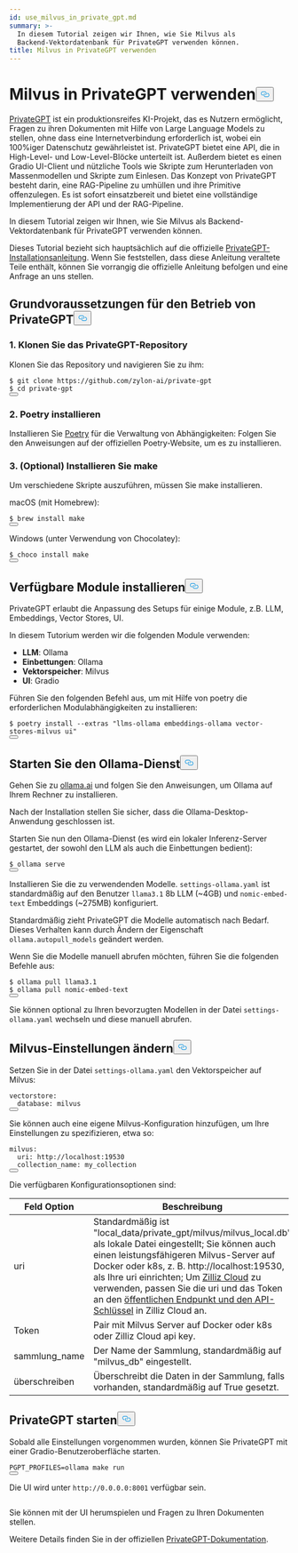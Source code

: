```yaml
---
id: use_milvus_in_private_gpt.md
summary: >-
  In diesem Tutorial zeigen wir Ihnen, wie Sie Milvus als
  Backend-Vektordatenbank für PrivateGPT verwenden können.
title: Milvus in PrivateGPT verwenden
---
```

<h1 id="Use-Milvus-in-PrivateGPT" class="common-anchor-header">Milvus in PrivateGPT verwenden<button data-href="#Use-Milvus-in-PrivateGPT" class="anchor-icon" translate="no">
      <svg translate="no"
        aria-hidden="true"
        focusable="false"
        height="20"
        version="1.1"
        viewBox="0 0 16 16"
        width="16"
      >
        <path
          fill="#0092E4"
          fill-rule="evenodd"
          d="M4 9h1v1H4c-1.5 0-3-1.69-3-3.5S2.55 3 4 3h4c1.45 0 3 1.69 3 3.5 0 1.41-.91 2.72-2 3.25V8.59c.58-.45 1-1.27 1-2.09C10 5.22 8.98 4 8 4H4c-.98 0-2 1.22-2 2.5S3 9 4 9zm9-3h-1v1h1c1 0 2 1.22 2 2.5S13.98 12 13 12H9c-.98 0-2-1.22-2-2.5 0-.83.42-1.64 1-2.09V6.25c-1.09.53-2 1.84-2 3.25C6 11.31 7.55 13 9 13h4c1.45 0 3-1.69 3-3.5S14.5 6 13 6z"
        ></path>
      </svg>
    </button></h1><p><a href="https://privategpt.dev/">PrivateGPT</a> ist ein produktionsreifes KI-Projekt, das es Nutzern ermöglicht, Fragen zu ihren Dokumenten mit Hilfe von Large Language Models zu stellen, ohne dass eine Internetverbindung erforderlich ist, wobei ein 100%iger Datenschutz gewährleistet ist. PrivateGPT bietet eine API, die in High-Level- und Low-Level-Blöcke unterteilt ist. Außerdem bietet es einen Gradio UI-Client und nützliche Tools wie Skripte zum Herunterladen von Massenmodellen und Skripte zum Einlesen. Das Konzept von PrivateGPT besteht darin, eine RAG-Pipeline zu umhüllen und ihre Primitive offenzulegen. Es ist sofort einsatzbereit und bietet eine vollständige Implementierung der API und der RAG-Pipeline.</p>
<p>In diesem Tutorial zeigen wir Ihnen, wie Sie Milvus als Backend-Vektordatenbank für PrivateGPT verwenden können.</p>
<div class="alert note">
<p>Dieses Tutorial bezieht sich hauptsächlich auf die offizielle <a href="https://docs.privategpt.dev/installation/getting-started/installation">PrivateGPT-Installationsanleitung</a>. Wenn Sie feststellen, dass diese Anleitung veraltete Teile enthält, können Sie vorrangig die offizielle Anleitung befolgen und eine Anfrage an uns stellen.</p>
</div>
<h2 id="Base-requirements-to-run-PrivateGPT" class="common-anchor-header">Grundvoraussetzungen für den Betrieb von PrivateGPT<button data-href="#Base-requirements-to-run-PrivateGPT" class="anchor-icon" translate="no">
      <svg translate="no"
        aria-hidden="true"
        focusable="false"
        height="20"
        version="1.1"
        viewBox="0 0 16 16"
        width="16"
      >
        <path
          fill="#0092E4"
          fill-rule="evenodd"
          d="M4 9h1v1H4c-1.5 0-3-1.69-3-3.5S2.55 3 4 3h4c1.45 0 3 1.69 3 3.5 0 1.41-.91 2.72-2 3.25V8.59c.58-.45 1-1.27 1-2.09C10 5.22 8.98 4 8 4H4c-.98 0-2 1.22-2 2.5S3 9 4 9zm9-3h-1v1h1c1 0 2 1.22 2 2.5S13.98 12 13 12H9c-.98 0-2-1.22-2-2.5 0-.83.42-1.64 1-2.09V6.25c-1.09.53-2 1.84-2 3.25C6 11.31 7.55 13 9 13h4c1.45 0 3-1.69 3-3.5S14.5 6 13 6z"
        ></path>
      </svg>
    </button></h2><h3 id="1-Clone-the-PrivateGPT-Repository" class="common-anchor-header">1. Klonen Sie das PrivateGPT-Repository</h3><p>Klonen Sie das Repository und navigieren Sie zu ihm:</p>
<pre><code translate="no" class="language-shell">$ git <span class="hljs-built_in">clone</span> https://github.com/zylon-ai/private-gpt
$ <span class="hljs-built_in">cd</span> private-gpt
<button class="copy-code-btn"></button></code></pre>
<h3 id="2-Install-Poetry" class="common-anchor-header">2. Poetry installieren</h3><p>Installieren Sie <a href="https://python-poetry.org/docs/#installing-with-the-official-installer">Poetry</a> für die Verwaltung von Abhängigkeiten: Folgen Sie den Anweisungen auf der offiziellen Poetry-Website, um es zu installieren.</p>
<h3 id="3-Optional-Install-make" class="common-anchor-header">3. (Optional) Installieren Sie make</h3><p>Um verschiedene Skripte auszuführen, müssen Sie make installieren.</p>
<p>macOS (mit Homebrew):</p>
<pre><code translate="no" class="language-shell">$ brew install <span class="hljs-built_in">make</span>
<button class="copy-code-btn"></button></code></pre>
<p>Windows (unter Verwendung von Chocolatey):</p>
<pre><code translate="no" class="language-shell">$ choco install <span class="hljs-built_in">make</span>
<button class="copy-code-btn"></button></code></pre>
<h2 id="Install-Available-Modules" class="common-anchor-header">Verfügbare Module installieren<button data-href="#Install-Available-Modules" class="anchor-icon" translate="no">
      <svg translate="no"
        aria-hidden="true"
        focusable="false"
        height="20"
        version="1.1"
        viewBox="0 0 16 16"
        width="16"
      >
        <path
          fill="#0092E4"
          fill-rule="evenodd"
          d="M4 9h1v1H4c-1.5 0-3-1.69-3-3.5S2.55 3 4 3h4c1.45 0 3 1.69 3 3.5 0 1.41-.91 2.72-2 3.25V8.59c.58-.45 1-1.27 1-2.09C10 5.22 8.98 4 8 4H4c-.98 0-2 1.22-2 2.5S3 9 4 9zm9-3h-1v1h1c1 0 2 1.22 2 2.5S13.98 12 13 12H9c-.98 0-2-1.22-2-2.5 0-.83.42-1.64 1-2.09V6.25c-1.09.53-2 1.84-2 3.25C6 11.31 7.55 13 9 13h4c1.45 0 3-1.69 3-3.5S14.5 6 13 6z"
        ></path>
      </svg>
    </button></h2><p>PrivateGPT erlaubt die Anpassung des Setups für einige Module, z.B. LLM, Embeddings, Vector Stores, UI.</p>
<p>In diesem Tutorium werden wir die folgenden Module verwenden:</p>
<ul>
<li><strong>LLM</strong>: Ollama</li>
<li><strong>Einbettungen</strong>: Ollama</li>
<li><strong>Vektorspeicher</strong>: Milvus</li>
<li><strong>UI</strong>: Gradio</li>
</ul>
<p>Führen Sie den folgenden Befehl aus, um mit Hilfe von poetry die erforderlichen Modulabhängigkeiten zu installieren:</p>
<pre><code translate="no" class="language-shell">$ poetry install --extras <span class="hljs-string">&quot;llms-ollama embeddings-ollama vector-stores-milvus ui&quot;</span>
<button class="copy-code-btn"></button></code></pre>
<h2 id="Start-Ollama-service" class="common-anchor-header">Starten Sie den Ollama-Dienst<button data-href="#Start-Ollama-service" class="anchor-icon" translate="no">
      <svg translate="no"
        aria-hidden="true"
        focusable="false"
        height="20"
        version="1.1"
        viewBox="0 0 16 16"
        width="16"
      >
        <path
          fill="#0092E4"
          fill-rule="evenodd"
          d="M4 9h1v1H4c-1.5 0-3-1.69-3-3.5S2.55 3 4 3h4c1.45 0 3 1.69 3 3.5 0 1.41-.91 2.72-2 3.25V8.59c.58-.45 1-1.27 1-2.09C10 5.22 8.98 4 8 4H4c-.98 0-2 1.22-2 2.5S3 9 4 9zm9-3h-1v1h1c1 0 2 1.22 2 2.5S13.98 12 13 12H9c-.98 0-2-1.22-2-2.5 0-.83.42-1.64 1-2.09V6.25c-1.09.53-2 1.84-2 3.25C6 11.31 7.55 13 9 13h4c1.45 0 3-1.69 3-3.5S14.5 6 13 6z"
        ></path>
      </svg>
    </button></h2><p>Gehen Sie zu <a href="https://ollama.com/">ollama.ai</a> und folgen Sie den Anweisungen, um Ollama auf Ihrem Rechner zu installieren.</p>
<p>Nach der Installation stellen Sie sicher, dass die Ollama-Desktop-Anwendung geschlossen ist.</p>
<p>Starten Sie nun den Ollama-Dienst (es wird ein lokaler Inferenz-Server gestartet, der sowohl den LLM als auch die Einbettungen bedient):</p>
<pre><code translate="no" class="language-shell">$ ollama serve
<button class="copy-code-btn"></button></code></pre>
<p>Installieren Sie die zu verwendenden Modelle. <code translate="no">settings-ollama.yaml</code> ist standardmäßig auf den Benutzer <code translate="no">llama3.1</code> 8b LLM (~4GB) und <code translate="no">nomic-embed-text</code> Embeddings (~275MB) konfiguriert.</p>
<p>Standardmäßig zieht PrivateGPT die Modelle automatisch nach Bedarf. Dieses Verhalten kann durch Ändern der Eigenschaft <code translate="no">ollama.autopull_models</code> geändert werden.</p>
<p>Wenn Sie die Modelle manuell abrufen möchten, führen Sie die folgenden Befehle aus:</p>
<pre><code translate="no" class="language-shell">$ ollama pull llama3.1
$ ollama pull nomic-embed-text
<button class="copy-code-btn"></button></code></pre>
<p>Sie können optional zu Ihren bevorzugten Modellen in der Datei <code translate="no">settings-ollama.yaml</code> wechseln und diese manuell abrufen.</p>
<h2 id="Change-Milvus-Settings" class="common-anchor-header">Milvus-Einstellungen ändern<button data-href="#Change-Milvus-Settings" class="anchor-icon" translate="no">
      <svg translate="no"
        aria-hidden="true"
        focusable="false"
        height="20"
        version="1.1"
        viewBox="0 0 16 16"
        width="16"
      >
        <path
          fill="#0092E4"
          fill-rule="evenodd"
          d="M4 9h1v1H4c-1.5 0-3-1.69-3-3.5S2.55 3 4 3h4c1.45 0 3 1.69 3 3.5 0 1.41-.91 2.72-2 3.25V8.59c.58-.45 1-1.27 1-2.09C10 5.22 8.98 4 8 4H4c-.98 0-2 1.22-2 2.5S3 9 4 9zm9-3h-1v1h1c1 0 2 1.22 2 2.5S13.98 12 13 12H9c-.98 0-2-1.22-2-2.5 0-.83.42-1.64 1-2.09V6.25c-1.09.53-2 1.84-2 3.25C6 11.31 7.55 13 9 13h4c1.45 0 3-1.69 3-3.5S14.5 6 13 6z"
        ></path>
      </svg>
    </button></h2><p>Setzen Sie in der Datei <code translate="no">settings-ollama.yaml</code> den Vektorspeicher auf Milvus:</p>
<pre><code translate="no" class="language-yaml">vectorstore:
  database: milvus
<button class="copy-code-btn"></button></code></pre>
<p>Sie können auch eine eigene Milvus-Konfiguration hinzufügen, um Ihre Einstellungen zu spezifizieren, etwa so:</p>
<pre><code translate="no" class="language-yaml"><span class="hljs-attr">milvus</span>:
  <span class="hljs-attr">uri</span>: <span class="hljs-attr">http</span>:<span class="hljs-comment">//localhost:19530</span>
  <span class="hljs-attr">collection_name</span>: my_collection
<button class="copy-code-btn"></button></code></pre>
<p>Die verfügbaren Konfigurationsoptionen sind:</p>
<table>
<thead>
<tr><th>Feld Option</th><th>Beschreibung</th></tr>
</thead>
<tbody>
<tr><td>uri</td><td>Standardmäßig ist "local_data/private_gpt/milvus/milvus_local.db" als lokale Datei eingestellt; Sie können auch einen leistungsfähigeren Milvus-Server auf Docker oder k8s, z. B. http://localhost:19530, als Ihre uri einrichten; Um <a href="https://zilliz.com/cloud">Zilliz Cloud</a> zu verwenden, passen Sie die uri und das Token an den <a href="https://docs.zilliz.com/docs/on-zilliz-cloud-console#cluster-details">öffentlichen Endpunkt und den API-Schlüssel</a> in Zilliz Cloud an.</td></tr>
<tr><td>Token</td><td>Pair mit Milvus Server auf Docker oder k8s oder Zilliz Cloud api key.</td></tr>
<tr><td>sammlung_name</td><td>Der Name der Sammlung, standardmäßig auf "milvus_db" eingestellt.</td></tr>
<tr><td>überschreiben</td><td>Überschreibt die Daten in der Sammlung, falls vorhanden, standardmäßig auf True gesetzt.</td></tr>
</tbody>
</table>
<h2 id="Start-PrivateGPT" class="common-anchor-header">PrivateGPT starten<button data-href="#Start-PrivateGPT" class="anchor-icon" translate="no">
      <svg translate="no"
        aria-hidden="true"
        focusable="false"
        height="20"
        version="1.1"
        viewBox="0 0 16 16"
        width="16"
      >
        <path
          fill="#0092E4"
          fill-rule="evenodd"
          d="M4 9h1v1H4c-1.5 0-3-1.69-3-3.5S2.55 3 4 3h4c1.45 0 3 1.69 3 3.5 0 1.41-.91 2.72-2 3.25V8.59c.58-.45 1-1.27 1-2.09C10 5.22 8.98 4 8 4H4c-.98 0-2 1.22-2 2.5S3 9 4 9zm9-3h-1v1h1c1 0 2 1.22 2 2.5S13.98 12 13 12H9c-.98 0-2-1.22-2-2.5 0-.83.42-1.64 1-2.09V6.25c-1.09.53-2 1.84-2 3.25C6 11.31 7.55 13 9 13h4c1.45 0 3-1.69 3-3.5S14.5 6 13 6z"
        ></path>
      </svg>
    </button></h2><p>Sobald alle Einstellungen vorgenommen wurden, können Sie PrivateGPT mit einer Gradio-Benutzeroberfläche starten.</p>
<pre><code translate="no" class="language-shell">PGPT_PROFILES=ollama <span class="hljs-built_in">make</span> run
<button class="copy-code-btn"></button></code></pre>
<p>Die UI wird unter <code translate="no">http://0.0.0.0:8001</code> verfügbar sein.</p>
<p>
  <span class="img-wrapper">
    <img translate="no" src="/docs/v2.5.x/assets/private_gpt_ui.png" alt="" class="doc-image" id="" />
    <span></span>
  </span>
</p>
<p>Sie können mit der UI herumspielen und Fragen zu Ihren Dokumenten stellen.</p>
<p>Weitere Details finden Sie in der offiziellen <a href="https://docs.privategpt.dev/">PrivateGPT-Dokumentation</a>.</p>
